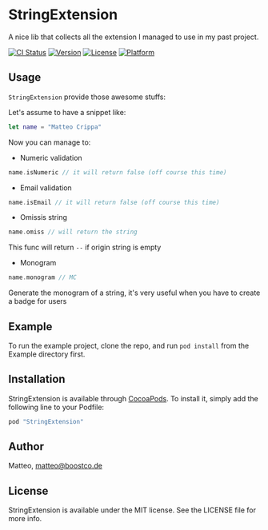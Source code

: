 # StringExtension

A nice lib that collects all the extension I managed to use in my past project.

[![CI Status](http://img.shields.io/travis/matteocrippa/StringExtension.svg?style=flat)](https://travis-ci.org/matteocrippa/StringExtension)
[![Version](https://img.shields.io/cocoapods/v/StringExtension.svg?style=flat)](http://cocoapods.org/pods/StringExtension)
[![License](https://img.shields.io/cocoapods/l/StringExtension.svg?style=flat)](http://cocoapods.org/pods/StringExtension)
[![Platform](https://img.shields.io/cocoapods/p/StringExtension.svg?style=flat)](http://cocoapods.org/pods/StringExtension)

## Usage

`StringExtension` provide those awesome stuffs:

Let's assume to have a snippet like:

```swift
let name = "Matteo Crippa"
```

Now you can manage to:

- Numeric validation
```swift
name.isNumeric // it will return false (off course this time)
```

- Email validation
```swift
name.isEmail // it will return false (off course this time)
```

- Omissis string
```swift
name.omiss // will return the string
```
This func will return `--` if origin string is empty

- Monogram
```swift
name.monogram // MC
```
Generate the monogram of a string, it's very useful when you have to create a badge for users


## Example

To run the example project, clone the repo, and run `pod install` from the Example directory first.

## Installation

StringExtension is available through [CocoaPods](http://cocoapods.org). To install
it, simply add the following line to your Podfile:

```ruby
pod "StringExtension"
```

## Author

Matteo, matteo@boostco.de

## License

StringExtension is available under the MIT license. See the LICENSE file for more info.
